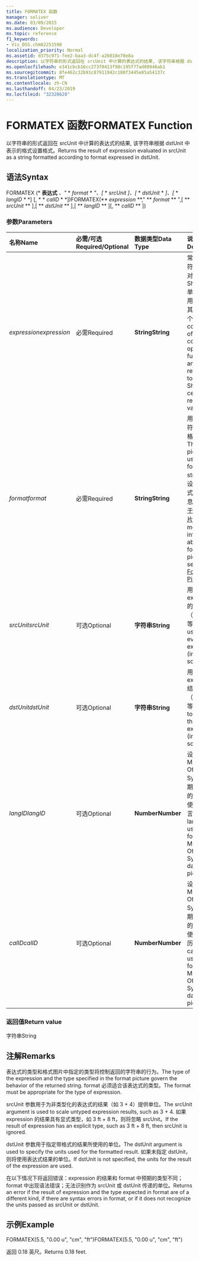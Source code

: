 ```yaml
---
title: FORMATEX 函数
manager: soliver
ms.date: 03/09/2015
ms.audience: Developer
ms.topic: reference
f1_keywords:
- Vis_DSS.chm82251590
localization_priority: Normal
ms.assetid: d375c971-fee2-baa3-dc4f-a26018e70e8a
description: 以字符串的形式返回在 srcUnit 中计算的表达式的结果, 该字符串根据 dstUnit 中表示的格式设置格式。
ms.openlocfilehash: e341cbcb16cc273f0413f98c195f77ad08946ab1
ms.sourcegitcommit: 8fe462c32b91c87911942c188f3445e85a54137c
ms.translationtype: MT
ms.contentlocale: zh-CN
ms.lasthandoff: 04/23/2019
ms.locfileid: "32328628"
---
```

# <a name="formatex-function"></a><span data-ttu-id="d411b-103">FORMATEX 函数</span><span class="sxs-lookup"><span data-stu-id="d411b-103">FORMATEX Function</span></span>

<span data-ttu-id="d411b-104">以字符串的形式返回在 srcUnit 中计算的表达式的结果, 该字符串根据 dstUnit 中表示的格式设置格式。</span><span class="sxs-lookup"><span data-stu-id="d411b-104">Returns the result of expression evaluated in srcUnit as a string formatted according to format expressed in dstUnit.</span></span>
  
## <a name="syntax"></a><span data-ttu-id="d411b-105">语法</span><span class="sxs-lookup"><span data-stu-id="d411b-105">Syntax</span></span>

<span data-ttu-id="d411b-106">FORMATEX (\* **表达式** *、"* \* *format* \* *"、[* \* *srcUnit* *]、[* \* *dstUnit* \* *]、[* \* *langID* \* \*] [, \* \* *calID* \* \*])</span><span class="sxs-lookup"><span data-stu-id="d411b-106">FORMATEX(\*\* *expression* \*\*," \*\* *format* \*\* ",[ \*\* *srcUnit* \*\* ],[ \*\* *dstUnit* \*\* ],[ \*\* *langID* \*\* ][, \*\* *calID* \*\* ])</span></span> 
  
### <a name="parameters"></a><span data-ttu-id="d411b-107">参数</span><span class="sxs-lookup"><span data-stu-id="d411b-107">Parameters</span></span>

|<span data-ttu-id="d411b-108">**名称**</span><span class="sxs-lookup"><span data-stu-id="d411b-108">**Name**</span></span>|<span data-ttu-id="d411b-109">**必需/可选**</span><span class="sxs-lookup"><span data-stu-id="d411b-109">**Required/Optional**</span></span>|<span data-ttu-id="d411b-110">**数据类型**</span><span class="sxs-lookup"><span data-stu-id="d411b-110">**Data Type**</span></span>|<span data-ttu-id="d411b-111">**说明**</span><span class="sxs-lookup"><span data-stu-id="d411b-111">**Description**</span></span>|
|:-----|:-----|:-----|:-----|
| <span data-ttu-id="d411b-112">_expression_</span><span class="sxs-lookup"><span data-stu-id="d411b-112">_expression_</span></span> <br/> |<span data-ttu-id="d411b-113">必需</span><span class="sxs-lookup"><span data-stu-id="d411b-113">Required</span></span>  <br/> |<span data-ttu-id="d411b-114">**String**</span><span class="sxs-lookup"><span data-stu-id="d411b-114">**String**</span></span> <br/> |<span data-ttu-id="d411b-115">常量、运算符、函数和对 ShapeSheet 单元格的引用的组合，其结果为一个值。</span><span class="sxs-lookup"><span data-stu-id="d411b-115">A combination of constants, operators, functions, and references to ShapeSheet cells that results in a value.</span></span>  <br/> |
| <span data-ttu-id="d411b-116">_format_</span><span class="sxs-lookup"><span data-stu-id="d411b-116">_format_</span></span> <br/> |<span data-ttu-id="d411b-117">必需</span><span class="sxs-lookup"><span data-stu-id="d411b-117">Required</span></span>  <br/> |<span data-ttu-id="d411b-118">**String**</span><span class="sxs-lookup"><span data-stu-id="d411b-118">**String**</span></span> <br/> |<span data-ttu-id="d411b-119">用于设置字符串格式的格式图片。</span><span class="sxs-lookup"><span data-stu-id="d411b-119">The format picture used to format the string.</span></span> <span data-ttu-id="d411b-120">有关设置图片格式的详细信息, 请参阅[关于格式图片](about-format-pictures.md)。</span><span class="sxs-lookup"><span data-stu-id="d411b-120">For more information about format pictures, see [About Format Pictures](about-format-pictures.md).</span></span>  <br/> |
| <span data-ttu-id="d411b-121">_srcUnit_</span><span class="sxs-lookup"><span data-stu-id="d411b-121">_srcUnit_</span></span> <br/> |<span data-ttu-id="d411b-122">可选</span><span class="sxs-lookup"><span data-stu-id="d411b-122">Optional</span></span>  <br/> |<span data-ttu-id="d411b-123">**字符串**</span><span class="sxs-lookup"><span data-stu-id="d411b-123">**String**</span></span> <br/> | <span data-ttu-id="d411b-124">用来计算 expression 的单位（in、cm 等）。</span><span class="sxs-lookup"><span data-stu-id="d411b-124">Units used to evaluate expression (in, cm, and so forth).</span></span>  <br/> |
| <span data-ttu-id="d411b-125">_dstUnit_</span><span class="sxs-lookup"><span data-stu-id="d411b-125">_dstUnit_</span></span> <br/> |<span data-ttu-id="d411b-126">可选</span><span class="sxs-lookup"><span data-stu-id="d411b-126">Optional</span></span>  <br/> |<span data-ttu-id="d411b-127">**字符串**</span><span class="sxs-lookup"><span data-stu-id="d411b-127">**String**</span></span> <br/> |<span data-ttu-id="d411b-128">用于 expression 结果的单位（in、cm 等）。</span><span class="sxs-lookup"><span data-stu-id="d411b-128">Units to use for the result of expression (in, cm, and so forth).</span></span>  <br/> |
| <span data-ttu-id="d411b-129">_langID_</span><span class="sxs-lookup"><span data-stu-id="d411b-129">_langID_</span></span> <br/> |<span data-ttu-id="d411b-130">可选</span><span class="sxs-lookup"><span data-stu-id="d411b-130">Optional</span></span>  <br/> |<span data-ttu-id="d411b-131">**Number**</span><span class="sxs-lookup"><span data-stu-id="d411b-131">**Number**</span></span> <br/> |<span data-ttu-id="d411b-132">设置 Microsoft Office System 日期/时间图片的格式时所使用的语言。</span><span class="sxs-lookup"><span data-stu-id="d411b-132">The language used when formatting Microsoft Office System date/time pictures.</span></span>  <br/> |
| <span data-ttu-id="d411b-133">_calID_</span><span class="sxs-lookup"><span data-stu-id="d411b-133">_calID_</span></span> <br/> |<span data-ttu-id="d411b-134">可选</span><span class="sxs-lookup"><span data-stu-id="d411b-134">Optional</span></span>  <br/> |<span data-ttu-id="d411b-135">**Number**</span><span class="sxs-lookup"><span data-stu-id="d411b-135">**Number**</span></span> <br/> |<span data-ttu-id="d411b-136">设置 Microsoft Office System 日期/时间图片的格式时所使用的日历。</span><span class="sxs-lookup"><span data-stu-id="d411b-136">The calendar used when formatting Microsoft Office System date/time pictures.</span></span>  <br/> |
   
### <a name="return-value"></a><span data-ttu-id="d411b-137">返回值</span><span class="sxs-lookup"><span data-stu-id="d411b-137">Return value</span></span>

<span data-ttu-id="d411b-138">字符串</span><span class="sxs-lookup"><span data-stu-id="d411b-138">String</span></span>
  
## <a name="remarks"></a><span data-ttu-id="d411b-139">注解</span><span class="sxs-lookup"><span data-stu-id="d411b-139">Remarks</span></span>

<span data-ttu-id="d411b-140">表达式的类型和格式图片中指定的类型将控制返回的字符串的行为。</span><span class="sxs-lookup"><span data-stu-id="d411b-140">The type of the expression and the type specified in the format picture govern the behavior of the returned string.</span></span> <span data-ttu-id="d411b-141">format 必须适合该表达式的类型。</span><span class="sxs-lookup"><span data-stu-id="d411b-141">The format must be appropriate for the type of expression.</span></span>
  
<span data-ttu-id="d411b-142">srcUnit 参数用于为非类型化的表达式的结果（如 3 + 4）提供单位。</span><span class="sxs-lookup"><span data-stu-id="d411b-142">The srcUnit argument is used to scale untyped expression results, such as 3 + 4.</span></span> <span data-ttu-id="d411b-143">如果 expression 的结果具有显式类型，如 3 ft + 8 ft，则将忽略 srcUnit。</span><span class="sxs-lookup"><span data-stu-id="d411b-143">If the result of expression has an explicit type, such as 3 ft + 8 ft, then srcUnit is ignored.</span></span>
  
<span data-ttu-id="d411b-144">dstUnit 参数用于指定带格式的结果所使用的单位。</span><span class="sxs-lookup"><span data-stu-id="d411b-144">The dstUnit argument is used to specify the units used for the formatted result.</span></span> <span data-ttu-id="d411b-145">如果未指定 dstUnit，则将使用表达式结果的单位。</span><span class="sxs-lookup"><span data-stu-id="d411b-145">If dstUnit is not specified, the units for the result of the expression are used.</span></span>
  
<span data-ttu-id="d411b-146">在以下情况下将返回错误：expression 的结果和 format 中预期的类型不同；format 中出现语法错误；无法识别作为 srcUnit 或 dstUnit 传递的单位。</span><span class="sxs-lookup"><span data-stu-id="d411b-146">Returns an error if the result of expression and the type expected in format are of a different kind, if there are syntax errors in format, or if it does not recognize the units passed as srcUnit or dstUnit.</span></span>
  
## <a name="example"></a><span data-ttu-id="d411b-147">示例</span><span class="sxs-lookup"><span data-stu-id="d411b-147">Example</span></span>

<span data-ttu-id="d411b-148">FORMATEX(5.5, "0.00 u", "cm", "ft")</span><span class="sxs-lookup"><span data-stu-id="d411b-148">FORMATEX(5.5, "0.00 u", "cm", "ft")</span></span> 
  
<span data-ttu-id="d411b-149">返回 0.18 英尺。</span><span class="sxs-lookup"><span data-stu-id="d411b-149">Returns 0.18 feet.</span></span> 
  

